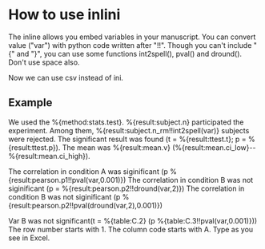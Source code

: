 # How to use inlini
The inline allows you embed variables in your manuscript.
You can convert value ("var") with python code written after "!!".
Though you can't include "{" and "}", you can use some functions int2spell(), pval() and dround().
Don't use space also.

Now we can use csv instead of ini.

## Example
We used the %{method:stats.test}.
%{result:subject.n} participated the experiment.
Among them, %{result:subject.n_rm!!int2spell(var)} subjects were rejected.
The significant result was found (t = %{result:ttest.t}; p = %{result:ttest.p}).
The mean was %{result:mean.v} (%{result:mean.ci_low}--%{result:mean.ci_high}).

The correlation in condition A was siginificant (p %{result:pearson.p1!!pval(var,0.001)})
The correlation in condition B was not siginificant (p = %{result:pearson.p2!!dround(var,2)})
The correlation in condition B was not siginificant (p %{result:pearson.p2!!pval(dround(var,2),0.001)})

Var B was not significant(t = %{table:C.2} (p %{table:C.3!!pval(var,0.001)}))
The row number starts with 1.
The column code starts with A.
Type as you see in Excel.
